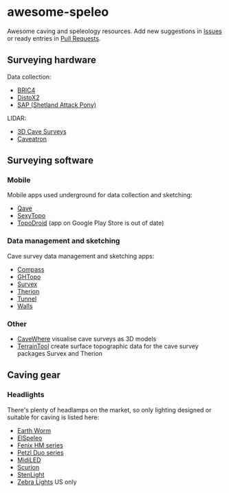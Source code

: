 # awesome-speleo

Awesome caving and speleology resources. Add new suggestions in [Issues](https://github.com/kravietz/awesome-speleo/issues)
or ready entries in [Pull Requests](https://github.com/kravietz/awesome-speleo/pulls).

## Surveying hardware

Data collection:

* [BRIC4](https://www.bricsurvey.com)
* [DistoX2](https://paperless.bheeb.ch)
* [SAP (Shetland Attack Pony)](https://www.shetlandattackpony.co.uk/index.php?route=common/home)

LIDAR:

* [3D Cave Surveys](https://3dcavesurveys.com)
* [Caveatron](http://www.caveatron.com)

## Surveying software

### Mobile

Mobile apps used underground for data collection and sketching:

* [Qave](https://play.google.com/store/apps/details?id=com.svist.qave)
* [SexyTopo](https://play.google.com/store/apps/details?id=org.hwyl.sexytopo)
* [TopoDroid](https://sites.google.com/site/speleoapps/home/topodroid) (app on Google Play Store is out of date)

### Data management and sketching

Cave survey data management and sketching apps:

* [Compass](https://fountainware.com/compass/index.htm)
* [GHTopo](https://ghtopo.blog4ever.com/ghtopo)
* [Survex](https://survex.com)
* [Therion](https://therion.speleo.sk)
* [Tunnel](https://github.com/CaveSurveying/tunnelx)
* [Walls](https://www.texasspeleologicalsurvey.org/software/walls/tsswalls.php)

### Other

* [CaveWhere](https://cavewhere.com) visualise cave surveys as 3D models
* [TerrainTool](http://ubss.org.uk/terraintool/terraintool.php) create surface topographic data for the cave survey packages Survex and Therion

## Caving gear

### Headlights

There's plenty of headlamps on the market, so only lighting designed or suitable for caving is listed here:

* [Earth Worm](https://earthwormcavelight.co.uk)
* [ElSpeleo](http://www.elwork-speleo.hr/Index.aspx?l=EN)
* [Fenix HM series](https://www.fenixlighting.com/collections/headlamps)
* [Petzl Duo series](https://www.petzl.com/GB/en/Sport/Headlamps)
* [MidiLED](https://www.midiled.pl/)
* [Scurion](https://www.scurion.ch/)
* [StenLight](http://www.stenlight.com)
* [Zebra Lights](https://www.zebralight.com/Headlamp_c_7.html) US only
